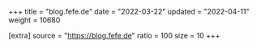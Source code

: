 +++
title = "blog.fefe.de"
date = "2022-03-22"
updated = "2022-04-11"
weight = 10680

[extra]
source = "https://blog.fefe.de"
ratio = 100
size = 10
+++
